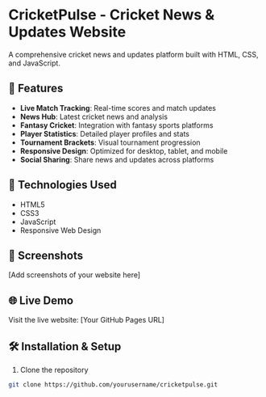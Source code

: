 # CricketPulse - Cricket News & Updates Website

A comprehensive cricket news and updates platform built with HTML, CSS, and JavaScript.

## 🏏 Features

- **Live Match Tracking**: Real-time scores and match updates
- **News Hub**: Latest cricket news and analysis
- **Fantasy Cricket**: Integration with fantasy sports platforms
- **Player Statistics**: Detailed player profiles and stats
- **Tournament Brackets**: Visual tournament progression
- **Responsive Design**: Optimized for desktop, tablet, and mobile
- **Social Sharing**: Share news and updates across platforms

## 🚀 Technologies Used

- HTML5
- CSS3
- JavaScript
- Responsive Web Design

## 📱 Screenshots

[Add screenshots of your website here]

## 🌐 Live Demo

Visit the live website: [Your GitHub Pages URL]

## 🛠️ Installation & Setup

1. Clone the repository
```bash
git clone https://github.com/yourusername/cricketpulse.git
